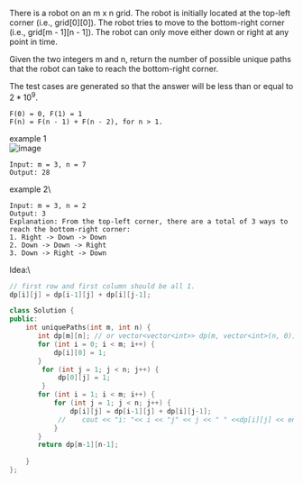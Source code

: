 There is a robot on an m x n grid. The robot is initially located at the top-left corner (i.e., grid[0][0]). The robot tries to move to the bottom-right corner (i.e., grid[m - 1][n - 1]). The robot can only move either down or right at any point in time.

Given the two integers m and n, return the number of possible unique paths that the robot can take to reach the bottom-right corner.

The test cases are generated so that the answer will be less than or equal to $2 * 10^9$.



```
F(0) = 0, F(1) = 1
F(n) = F(n - 1) + F(n - 2), for n > 1.
```

example 1\
![image](https://assets.leetcode.com/uploads/2018/10/22/robot_maze.png)

```
Input: m = 3, n = 7
Output: 28
```

example 2\
```
Input: m = 3, n = 2
Output: 3
Explanation: From the top-left corner, there are a total of 3 ways to reach the bottom-right corner:
1. Right -> Down -> Down
2. Down -> Down -> Right
3. Down -> Right -> Down
```

Idea:\
```cpp
// first row and first column should be all 1.
dp[i][j] = dp[i-1][j] + dp[i][j-1];
```
```cpp
class Solution {
public:
    int uniquePaths(int m, int n) {
       int dp[m][n]; // or vector<vector<int>> dp(m, vector<int>(n, 0));
       for (int i = 0; i < m; i++) {
           dp[i][0] = 1;
       }    
        for (int j = 1; j < n; j++) {
            dp[0][j] = 1;
        }
       for (int i = 1; i < m; i++) {
           for (int j = 1; j < n; j++) {
               dp[i][j] = dp[i-1][j] + dp[i][j-1];
            //    cout << "i: "<< i << "j" << j << " " <<dp[i][j] << endl;
           }
       }
       return dp[m-1][n-1];
         
    }
};
```











